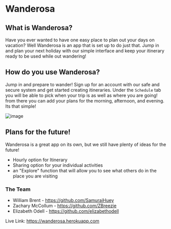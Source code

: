 # Wanderosa

## What is Wanderosa?
Have you ever wanted to have one easy place to plan out your days on vacation? Well Wanderosa is an app that is set up to do just that. Jump in and plan your next holiday with our simple interface and keep your itinerary ready to be used while out wandering!

## How do you use Wanderosa?
Jump in and prepare to wander! Sign up for an account with our safe and secure system and get started creating itineraries. Under the `Schedule` tab you will be able to pick when your trip is as well as where you are going! from there you can add your plans for the morning, afternoon, and evening.
Its that simple!

![image](https://user-images.githubusercontent.com/89109404/153527670-2fb3cac4-20c4-4e08-99f6-7e9ce9cad7c0.png)


## Plans for the future!
Wanderosa is a great app on its own, but we still have plenty of ideas for the future!
- Hourly option for Itinerary
- Sharing option for your individual activities
- an "Explore" function that will allow you to see what others do in the place you are visiting

### The Team
- William Brent - https://github.com/SamuraiHuey
- Zachary McCollum - https://github.com/ZBreezie
- Elizabeth Odell - https://github.com/elizabethodell

Live Link: https://wanderosa.herokuapp.com

